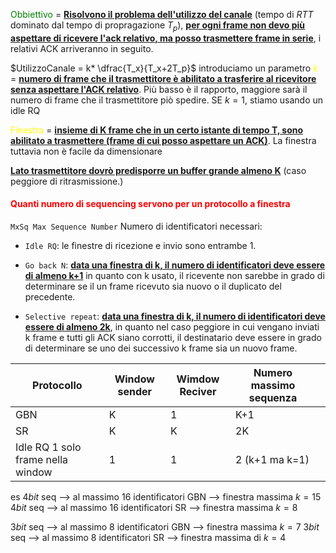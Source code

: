 <span style=color:green> Obbiettivo</span> = <b><u>Risolvono il problema dell'utilizzo del canale</u></b> (tempo di $RTT$ dominato dal tempo di propragazione $T_p$), <b><u>per ogni frame non devo più aspettare di ricevere l'ack relativo, ma posso trasmettere frame in serie</u></b>, i relativi ACK arriveranno in seguito. 

$UtilizzoCanale = k* \dfrac{T_x}{T_x+2T_p}$ 
introduciamo un parametro <span style=color:yellow>k </span>= <b><u>numero di frame che il trasmettitore è abilitato a trasferire al ricevitore senza aspettare l'ACK relativo</u></b>. Più basso è il rapporto, maggiore sarà il numero di frame che il trasmettitore piò spedire. 
SE $k=1$, stiamo usando un idle RQ

<span style=color:yellow>Finestra</span> = <b><u>insieme di K frame che in un certo istante di tempo T, sono abilitato a trasmettere (frame di cui posso aspettare un ACK)</u></b>.
La finestra tuttavia non è facile da dimensionare 

<b><u>Lato trasmettitore dovrò predisporre un buffer grande almeno K</u></b> (caso peggiore di ritrasmissione.)

<h4 style=color:red>Quanti numero di sequencing servono per un protocollo a finestra</h4>

`MxSq Max Sequence Number` Numero di identificatori necessari:
- `Idle RQ`: le finestre di ricezione e invio sono entrambe 1.

- `Go back N`: <b><u>data una finestra di k, il numero di identificatori deve essere di almeno k+1</u></b> in quanto con k usato, il ricevente non sarebbe in grado di determinare se il un frame ricevuto sia nuovo o il duplicato del precedente.

- `Selective repeat`: <b><u>data una finestra di k, il numero di identificatori deve essere di almeno 2k</u></b>, in quanto nel caso peggiore in cui vengano inviati k frame e tutti gli ACK siano corrotti, il destinatario deve essere in grado di determinare se uno dei successivo k frame sia un nuovo frame.

| Protocollo                        | Window sender | Wimdow Reciver | Numero massimo sequenza |     |
| --------------------------------- | ------------- | -------------- | ----------------------- | --- |
| GBN                               | K             | 1              | K+1                     |     |
| SR                                | K             | K              | 2K                      |     |
| Idle RQ 1 solo frame nella window | 1             | 1              | 2 (k+1 ma k=1)          |     |

es
$4 bit$ seq --> al massimo $16$ identificatori GBN --> finestra massima $k=15$
$4 bit$ seq --> al massimo $16$ identificatori SR --> finestra massima $k=8$

$3 bit$ seq --> al massimo $8$ identificatori GBN --> finestra massima $k=7$
$3 bit$ seq --> al massimo $8$ identificatori SR --> finestra massima di $k=4$